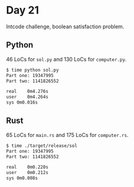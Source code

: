 # Day 21

Intcode challenge, boolean satisfaction problem.

## Python

46 LoCs for `sol.py` and 130 LoCs for `computer.py`.

```bash
$ time python sol.py
Part one: 19347995
Part two: 1141826552

real	0m4.276s
user	0m4.264s
sys	0m0.016s
```



## Rust

65 LoCs for `main.rs` and 175 LoCs for `computer.rs`.

```bash
$ time ./target/release/sol
Part one: 19347995
Part two: 1141826552

real	0m0.220s
user	0m0.212s
sys	0m0.008s
```


